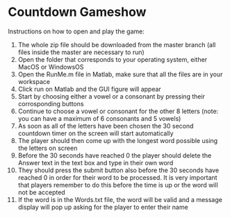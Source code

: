 # Countdown Gameshow 
Instructions on how to open and play the game:
1.	The whole zip file should be downloaded from the master branch (all files inside the master are necessary to run) 
2.	Open the folder that corresponds to your operating system, either MacOS or WindowsOS
3.	Open the RunMe.m file in Matlab, make sure that all the files are in your workspace
4.	Click run on Matlab and the GUI figure will appear
5.  Start by choosing either a vowel or a consonant by pressing their corrosponding buttons
6.	Continue to choose a vowel or consonant for the other 8 letters (note: you can have a maximum of 6 consonants and 5 vowels)
7.	As soon as all of the letters have been chosen the 30 second countdown timer on the screen will start automatically
8.	The player should then come up with the longest word possible using the letters on screen
9.	Before the 30 seconds have reached 0 the player should delete the Answer text in the text box and type in their own word
10.	They should press the submit button also before the 30 seconds have reached 0 in order for their word to be processed. It is very important that players remember to do this before the time is up or the word will not be accepted
11.	If the word is in the Words.txt file, the word will be valid and a message display will pop up asking for the player to enter their name
